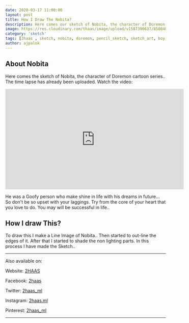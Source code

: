 ```yaml
---
date: 2020-03-17 11:00:00
layout: post
title: How I Draw The Nobita?
description: Here comes our sketch of Nobita, the character of Doremon cartoon series.. He was a Goofy person who can make shine in life with his dreams... How I draw this sketch of Nobita? Read more
image: https://res.cloudinary.com/thaas/image/upload/v1587390637/85084057_863864740703166_7335933660601778176_n.jpg_sbdksd.jpg
category: 'sketch'
tags: [2haas , sketch, nobita, doremon, pencil_sketch, sketch_art, boy, how to draw nobita]
author: ajpalok
---
```

## About Nobita  
  
Here comes the sketch of Nobita, the character of Doremon cartoon series.. The time lapse has already been uploaded. Watch the video:
<iframe width="560" height="315" src="https://www.youtube-nocookie.com/embed/-YYUvtyo3H8" frameborder="0" allow="accelerometer; autoplay; encrypted-media; gyroscope; picture-in-picture" allowfullscreen></iframe>

   
He was a Goofy person who make shine in life with his dreams in future... So don't be so upset with your laggings. Try from the core of your heart that you love to do. You may will be successful in life..
  
## How I draw This?  
  
To draw this I make a Line Image of Nobita.. Then started to out-line the edges of it. After that I started to shade the non lighting parts. In this process I have made the Sketch..  
  
- - -

Also available on:  

Website: [2HAAS](https://2haas.ml/)  

Facebook: [2haas](https://facebook.com/2haas)  

Twitter: [2haas_ml](https://twitter.com/2haas_ml)  

Instagram: [2haas.ml](https://instagram.com/2haas.ml)  

Pinterest: [2haas_ml](https://pinterest.com/2haas_ml)  

- - -
